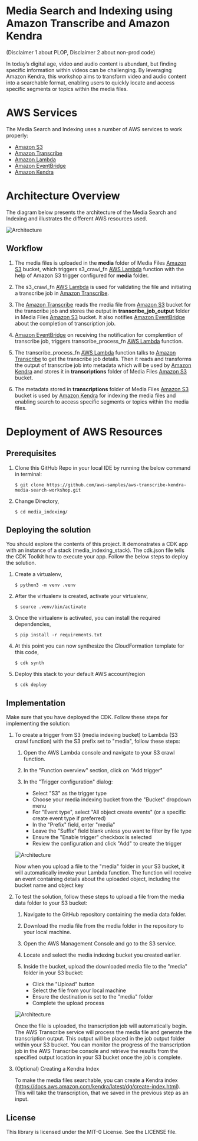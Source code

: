 # Media Search and Indexing using Amazon Transcribe and Amazon Kendra

(Disclaimer 1 about PLOP, Disclaimer 2 about non-prod code)

In today’s digital age, video and audio content is abundant, but finding specific information within videos can be challenging. By leveraging Amazon Kendra, this workshop aims to transform video and audio content into a searchable format, enabling users to quickly locate and access specific segments or topics within the media files.

# AWS Services

The  Media Search and Indexing uses a number of AWS services to work properly:

- [Amazon S3](https://aws.amazon.com/s3/)
- [Amazon Transcribe](https://aws.amazon.com/transcribe/)
- [Amazon Lambda](https://aws.amazon.com/lambda/)
- [Amazon EventBridge](https://aws.amazon.com/eventbridge/)
- [Amazon Kendra](https://aws.amazon.com/kendra/)


# Architecture Overview

The diagram below presents the architecture of the Media Search and Indexing and illustrates the different AWS resources used.

![Architecture](./public/images/architecture.png)

## Workflow

1. The media files is uploaded in the **media** folder of Media Files [Amazon S3](https://aws.amazon.com/s3/) bucket, which triggers s3_crawl_fn [AWS Lambda](https://aws.amazon.com/lambda/) function with the help of Amazon S3 trigger configured for **media** folder.

1. The s3_crawl_fn [AWS Lambda](https://aws.amazon.com/lambda/) is used for validating the file and initiating a transcribe job in [Amazon Transcribe](https://aws.amazon.com/transcribe/).

1. The [Amazon Transcribe](https://aws.amazon.com/transcribe/) reads the media file from [Amazon S3](https://aws.amazon.com/s3/) bucket for the transcribe job and stores the output in **transcribe_job_output** folder in Media Files [Amazon S3](https://aws.amazon.com/s3/) bucket. It also notifies [Amazon EventBridge](https://aws.amazon.com/eventbridge/) about the completion of transcription job.

1. [Amazon EventBridge](https://aws.amazon.com/eventbridge/) on receiving the notification for complemtion of transcribe job, triggers transcribe_process_fn [AWS Lambda](https://aws.amazon.com/lambda/) function.

1. The transcribe_process_fn [AWS Lambda](https://aws.amazon.com/lambda/) function talks to [Amazon Transcribe](https://aws.amazon.com/transcribe/) to get the transcribe job details. Then it reads and transforms the output of transcribe job into metadata which will be used by [Amazon Kendra](https://aws.amazon.com/kendra/) and stores it in **transcriptions** folder of Media Files [Amazon S3](https://aws.amazon.com/s3/) bucket.

1. The metadata stored in **transcriptions** folder of Media Files [Amazon S3](https://aws.amazon.com/s3/) bucket is used by [Amazon Kendra](https://aws.amazon.com/kendra/) for indexing the media files and enabling search to access specific segments or topics within the media files.

# Deployment of AWS Resources

## Prerequisites

1. Clone this GitHub Repo in your local IDE by running the below command in terminal:

    ```
    $ git clone https://github.com/aws-samples/aws-transcribe-kendra-media-search-workshop.git
    ```
2. Change Directory,

    ```
    $ cd media_indexing/
    ```

## Deploying the solution

You should explore the contents of this project. It demonstrates a CDK app with an instance of a stack (media_indexing_stack). The cdk.json file tells the CDK Toolkit how to execute your app. Follow the below steps to deploy the solution.

1. Create a virtualenv,
    
    ```
    $ python3 -m venv .venv
    ```
2. After the virtualenv is created, activate your virtualenv,
    ```
    $ source .venv/bin/activate
    ```
3. Once the virtualenv is activated, you can install the required dependencies,
    ```
    $ pip install -r requirements.txt
    ```
4. At this point you can now synthesize the CloudFormation template for this code,
    ```
    $ cdk synth
    ```
5. Deploy this stack to your default AWS account/region
    ```
    $ cdk deploy
    ```
## Implementation

Make sure that you have deployed the CDK. Follow these steps for implementing the solution:

1. To create a trigger from S3 (media indexing bucket) to Lambda (S3 crawl function) with the S3 prefix set to "media", follow these steps:

    1. Open the AWS Lambda console and navigate to your S3 crawl function.
    2. In the "Function overview" section, click on "Add trigger"
    3. In the "Trigger configuration" dialog:
   
        - Select "S3" as the trigger type
        - Choose your media indexing bucket from the "Bucket" dropdown menu
        - For "Event type", select "All object create events" (or a specific create event type if preferred)
        - In the "Prefix" field, enter "media"
        - Leave the "Suffix" field blank unless you want to filter by file type
        - Ensure the "Enable trigger" checkbox is selected
        - Review the configuration and click "Add" to create the trigger
      
    ![Architecture](./public/images/architecture.png)

    Now when you upload a file to the "media" folder in your S3 bucket, it will automatically invoke your Lambda function. The function will receive an event containing details about the            uploaded object, including the bucket name and object key
    
2. To test the solution, follow these steps to upload a file from the media data folder to your S3 bucket:
  
   1. Navigate to the GitHub repository containing the media data folder.
   2. Download the media file from the media folder in the repository to your local machine.
   3. Open the AWS Management Console and go to the S3 service.
   4. Locate and select the media indexing bucket you created earlier.
   5. Inside the bucket, upload the downloaded media file to the "media" folder in your S3 bucket:

        - Click the "Upload" button
        - Select the file from your local machine
        - Ensure the destination is set to the "media" folder
        - Complete the upload process
          
    ![Architecture](./public/images/architecture.png)
   
    Once the file is uploaded, the transcription job will automatically begin. The AWS Transcribe service will process the media file and generate the transcription output. This output will be      placed in the job output folder within your S3 bucket. You can monitor the progress of the transcription job in the AWS Transcribe console and retrieve the results from the specified output     location in your S3 bucket once the job is complete.

4. (Optional) Creating a Kendra Index 

    To make the media files searchable, you can create a Kendra index (https://docs.aws.amazon.com/kendra/latest/dg/create-index.html). This will take the transcription, that we saved in the         previous step as an input.

## License
This library is licensed under the MIT-0 License. See the LICENSE file.
